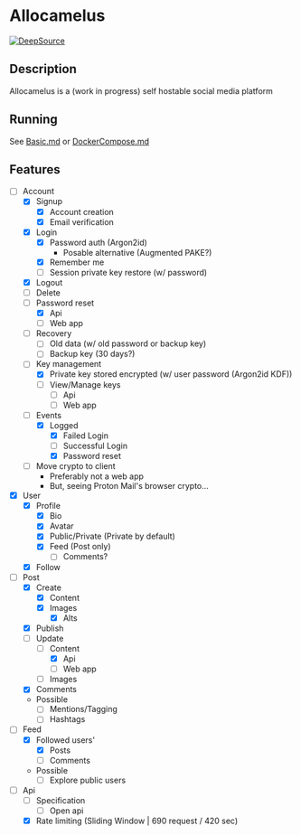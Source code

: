 # Allocamelus

[![DeepSource](https://deepsource.io/gh/Allocamelus/Allocamelus.svg/?label=active+issues&show_trend=true)](https://deepsource.io/gh/Allocamelus/Allocamelus/?ref=repository-badge)

## Description

Allocamelus is a (work in progress) self hostable social media platform

## Running

See [Basic.md](./examples/Basic.md) or [DockerCompose.md](./examples/DockerCompose.md)

## Features

- [ ] Account
  - [x] Signup
    - [x] Account creation
    - [x] Email verification
  - [x] Login
    - [x] Password auth (Argon2id)
      - Posable alternative (Augmented PAKE?)
    - [x] Remember me
    - [ ] Session private key restore (w/ password)
  - [x] Logout
  - [ ] Delete
  - [ ] Password reset
    - [x] Api
    - [ ] Web app
  - [ ] Recovery
    - [ ] Old data (w/ old password or backup key)
    - [ ] Backup key (30 days?)
  - [ ] Key management
    - [x] Private key stored encrypted (w/ user password (Argon2id KDF))
    - [ ] View/Manage keys
      - [ ] Api
      - [ ] Web app
  - [ ] Events
    - [x] Logged
      - [x] Failed Login
      - [ ] Successful Login
      - [x] Password reset
  - [ ] Move crypto to client
    - Preferably not a web app
    - But, seeing Proton Mail's browser crypto...
- [x] User
  - [x] Profile
    - [x] Bio
    - [x] Avatar
    - [x] Public/Private (Private by default)
    - [x] Feed (Post only)
      - [ ] Comments?
  - [x] Follow
- [ ] Post
  - [x] Create
    - [x] Content
    - [x] Images
      - [x] Alts
  - [x] Publish
  - [ ] Update
    - [ ] Content
      - [x] Api
      - [ ] Web app
    - [ ] Images
  - [x] Comments
  - Possible
    - [ ] Mentions/Tagging
    - [ ] Hashtags
- [ ] Feed
  - [x] Followed users'
    - [x] Posts
    - [ ] Comments
  - Possible
    - [ ] Explore public users
- [ ] Api
  - [ ] Specification
    - [ ] Open api
  - [x] Rate limiting (Sliding Window | 690 request / 420 sec)

